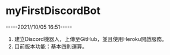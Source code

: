 # myFirstDiscordBot

-----2021//10/05 16:51-----
1. 建立Discord機器人，上傳至GitHub，並且使用Heroku開啟服務。
2. 目前版本功能：基本四則運算。
